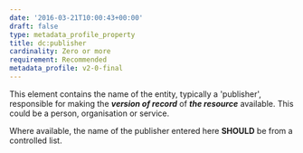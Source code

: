 ```yaml
---
date: '2016-03-21T10:00:43+00:00'
draft: false
type: metadata_profile_property
title: dc:publisher
cardinality: Zero or more
requirement: Recommended
metadata_profile: v2-0-final
---
```

This element contains the name of the entity, typically a &#39;publisher&#39;, responsible for making the ***version of record*** of ***the resource*** available. This could be a person, organisation or service.

Where available, the name of the publisher entered here **SHOULD** be from a controlled list.

